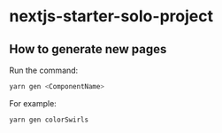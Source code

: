 # nextjs-starter-solo-project

## How to generate new pages

Run the command:

```bash
yarn gen <ComponentName>
```

For example:

```bash
yarn gen colorSwirls
```
